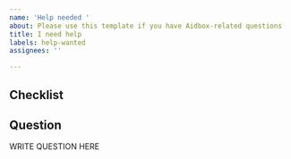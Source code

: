 ```yaml
---
name: 'Help needed '
about: Please use this template if you have Aidbox-related questions
title: I need help
labels: help-wanted
assignees: ''

---
```


## Checklist

<!--
Please check similar issues before you submit your question. 
-->


## Question

<!--
Please make sure your question is self-sufficient and can be easily understood by Aidbox developers and users. 
-->

WRITE QUESTION HERE
